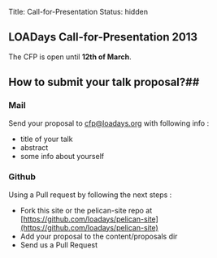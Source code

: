 Title: Call-for-Presentation
Status: hidden

## LOADays Call-for-Presentation 2013 ##
The CFP is open until __12th of March__.


## How to submit your talk proposal?##


### Mail ###
Send your proposal to [cfp@loadays.org](mailto:cfp@loadays.org) with following info :

-   title of your talk
-   abstract
-   some info about yourself

### Github ###

Using a Pull request by following the next steps :

-   Fork this site or the pelican-site repo at [https://github.com/loadays/pelican-site](https://github.com/loadays/pelican-site)
-   Add your proposal to the content/proposals dir
-   Send us a Pull Request
